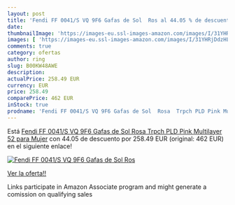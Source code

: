 ```yaml
---
layout: post
title: 'Fendi FF 0041/S VQ 9F6 Gafas de Sol  Ros al 44.05 % de descuento'
date: 
thumbnailImage: 'https://images-eu.ssl-images-amazon.com/images/I/31YHRjDdzHL._SL200_.jpg'
images: [ 'https://images-eu.ssl-images-amazon.com/images/I/31YHRjDdzHL._SL200_.jpg' ]
comments: true
category: ofertas
author: ring
slug: B00KW48AWE
description:
actualPrice: 258.49 EUR
currency: EUR
price: 258.49
comparePrice: 462 EUR
inStock: true
prodname: 'Fendi FF 0041/S VQ 9F6 Gafas de Sol  Rosa  Trpch PLD Pink Multilayer   52 para Mujer'
---
```


Está [Fendi FF 0041/S VQ 9F6 Gafas de Sol  Rosa  Trpch PLD Pink Multilayer   52 para Mujer](https://www.amazon.es/dp/B00KW48AWE/?tag=tolees-21) con 44.05 de descuento por 258.49 EUR (original: 462 EUR) en el siguiente enlace!

[![Fendi FF 0041/S VQ 9F6 Gafas de Sol  Ros](https://images-eu.ssl-images-amazon.com/images/I/31YHRjDdzHL._SL200_.jpg)](https://www.amazon.es/dp/B00KW48AWE/?tag=tolees-21)

[Ver la oferta!!](https://www.amazon.es/dp/B00KW48AWE/?tag=tolees-21)

Links participate in Amazon Associate program and might generate a comission on qualifying sales


